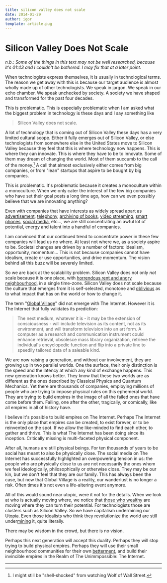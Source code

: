 ```yaml
---
title: silicon valley does not scale
date: 2014-01-29
author: igor
template: article.pug
---
```


# Silicon Valley Does Not Scale

*n.b.: Some of the things in this text may not be well researched, because it's 01:43 and I couldn't be bothered.
I may fix that at a later point.*

When technologists express themselves, it is usually in technological terms.
The reason we get away with this is because our target audience is almost wholly made up of other technologists.
We speak in jargon.
We speak in our echo chamber.
We speak unchecked by society.
A society we have shaped and transformed for the past four decades.

This is problematic.
This is especially problematic when I am asked what the biggest problem in technology is these days and I say something like

> Silicon Valley does not scale.

A lot of technology that is coming out of Silicon Valley these days has a very limited cultural scope.
Either it fully emerges out of Silicon Valley, or else technologists from somewhere else in the United States move to Silicon Valley because they feel that this is where technology now happens.
This is where they can innovate.
This is where they have to be to innovate.
Some of them may dream of changing the world.
Most of them succumb to the call of the money.[^1] A call that almost exclusively either comes from big companies, or from "lean" startups that aspire to be bought by big companies.

This is problematic.
It's problematic because it creates a monoculture within a monoculture.
When we only cater the interest of the few big companies who have set their goal posts a long time ago, how can we even possibly believe that we are innovating anything?

Even with companies that have interests as widely spread apart as [advertisement](https://www.google.com/ads/), [telephony](http://www.google.com/chat/voice/), [archiving of books](http://books.google.com/), [video streaming](https://www.youtube.com/), [smart phones](http://www.android.com/), [social media](https://plus.google.com/), etc..., we are still concentrating an awful lot of potential, energy and talent into a handful of companies.

I am convinced that our continued trend to concentrate power in these few companies will lead us no where.
At least not where we, as a society aspire to be.
Societal changes are driven by a number of factors: idealism, opportunity, momentum...
This is not because companies cannot have idealism, create or use opportunities, and drive momentum.
The vision behind all this buzz will be severely limited.

So we are back at the scalability problem.
Silicon Valley does not only *not* scale because it is one place, with [horrendous rent and angry neighbourhood](http://www.thebolditalic.com/articles/4294-an-open-letter-to-the-tech-community), in a single time-zone.
Silicon Valley does not scale because the culture that emerges from it is self-selected, monotone and [oblivious](https://news.ycombinator.com/) as to what impact that has on the world or how to change it.

The term "[Global Village](https://en.wikipedia.org/wiki/Global_village_%28term%29)" did not emerge with The Internet.
However it is The Internet that fully validates its prediction:

> The next medium, whatever it is - it may be the extension of consciousness - will include television as its content, not as its environment, and will transform television into an art form.
> A computer as a research and communication instrument could enhance retrieval, obsolesce mass library organization, retrieve the individual's encyclopedic function and flip into a private line to speedily tailored data of a saleable kind.

We are now raising a generation, and without our involvement, they are growing up in two parallel worlds.
One the surface, their only distinction is the speed and the latency at which any kind of exchange happens.
This new generation knows better.
They know that these two worlds are as different as the ones described by Classical Physics and Quantum Mechanics.
Yet there are thousands of companies, employing millions of people who are trying to impose physical rules on this ephemeral world.
They are trying to build empires in the image of all the failed ones that have come before them.
Failing, one after the other, tragically, or comically, like all empires in all of history have.

I believe it's possible to build empires on The Internet.
Perhaps The Internet is the only place that empires can be created, to exist forever, or to be reinvented on the spot.
If we allow the like-minded to find each other, to gather and thrive.
This is what The Internet has been doing since its inception.
Critically missing is multi-faceted physical component.

After all, humans are still physical beings.
For ten thousands of years to be social has meant to also be physically close.
The social media on The Internet has successfully highlighted an overpowering tension in us: the people who are physically close to us are not necessarily the ones whom we feel ideologically, philosophically or otherwise close.
They may be our kin, but we don't feel that they are our family.
This has always been the case, but now that Global Village is a reality, our wanderlust is no longer a risk.
Often times it's not even a life-altering event anymore.

All of this would sound near utopic, were it not for the details.
When we look at who is actually moving where, we notice that [those who wealthy](http://swombat.com/2014/1/10/money-and-wealth) are moving where they can turn their potential.
For technologists those are clusters such as Silicon Valley.
So we have capitalism undermining our Utopia.
Even those idealists who think they revolutionize the world are still under[mining](http://www.bitcoinmining.com/) it, quite literally.

There may be wisdom in the crowd, but there is no vision.

Perhaps this next generation will accept this duality.
Perhaps they will stop trying to build physical empires.
Perhaps they will use their small neighbourhood communities for their own [betterment](http://repaircafe.org/), and build their invincible empires in the Realm of The Unimmpossible: The Internet.

-----

[^1]: I might still be "shell-shocked" from watching Wolf of Wall Street.
